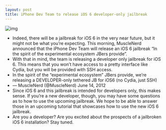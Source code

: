 ```yaml
---
layout: post
title: iPhone Dev Team to release iOS 6 developer-only jailbreak
---
```

![img](http://media.idownloadblog.com/wp-content/uploads/2012/06/iOS-6-Jailbreak.jpg)
* Indeed, there will be a jailbreak for iOS 6 in the very near future, but it might not be what you’re expecting. This morning, MuscleNerd announced that the iPhone Dev Team will release an iOS 6 jailbreak “In the spirit of the experimental ecosystem JBers provide”.
* With that in mind, the team is releasing a developer only jailbreak for iOS 6. This means that you won’t have access to a pretty interface like Cydia, but you will be provided with SSH access.
* In the spirit of the “experimental ecosystem” JBers provide, we’re releasing a DEVELOPER-only tethered JB for iOS6 (no Cydia, just SSH)
* — MuscleNerd (@MuscleNerd) June 14, 2012
* Since iOS 6 and this jailbreak is intended for developers only, this makes sense. If you’re a new developer, though, you may have some questions as to how to use the upcoming jailbreak. We hope to be able to answer those in an upcoming tutorial that showcases how to use the new iOS 6 jailbreak.
* Are you a developer? Are you excited about the prospects of a jailbroken iOS 6 installation? Stay tuned.

